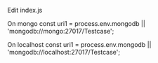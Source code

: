 Edit index.js

On mongo
const uri1 = process.env.mongodb || 'mongodb://mongo:27017/Testcase';  

On localhost
const uri1 = process.env.mongodb || 'mongodb://localhost:27017/Testcase';
